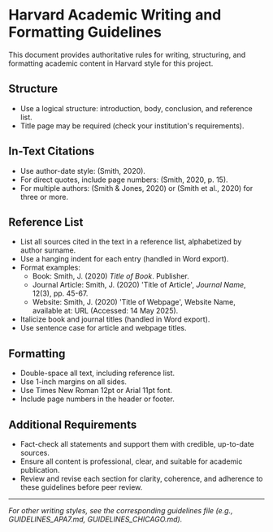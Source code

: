 # Harvard Academic Writing and Formatting Guidelines

This document provides authoritative rules for writing, structuring, and formatting academic content in Harvard style for this project.

## Structure
- Use a logical structure: introduction, body, conclusion, and reference list.
- Title page may be required (check your institution's requirements).

## In-Text Citations
- Use author-date style: (Smith, 2020).
- For direct quotes, include page numbers: (Smith, 2020, p. 15).
- For multiple authors: (Smith & Jones, 2020) or (Smith et al., 2020) for three or more.

## Reference List
- List all sources cited in the text in a reference list, alphabetized by author surname.
- Use a hanging indent for each entry (handled in Word export).
- Format examples:
  - Book: Smith, J. (2020) *Title of Book*. Publisher.
  - Journal Article: Smith, J. (2020) 'Title of Article', *Journal Name*, 12(3), pp. 45-67.
  - Website: Smith, J. (2020) 'Title of Webpage', Website Name, available at: URL (Accessed: 14 May 2025).
- Italicize book and journal titles (handled in Word export).
- Use sentence case for article and webpage titles.

## Formatting
- Double-space all text, including reference list.
- Use 1-inch margins on all sides.
- Use Times New Roman 12pt or Arial 11pt font.
- Include page numbers in the header or footer.

## Additional Requirements
- Fact-check all statements and support them with credible, up-to-date sources.
- Ensure all content is professional, clear, and suitable for academic publication.
- Review and revise each section for clarity, coherence, and adherence to these guidelines before peer review.

---

*For other writing styles, see the corresponding guidelines file (e.g., GUIDELINES_APA7.md, GUIDELINES_CHICAGO.md).*
